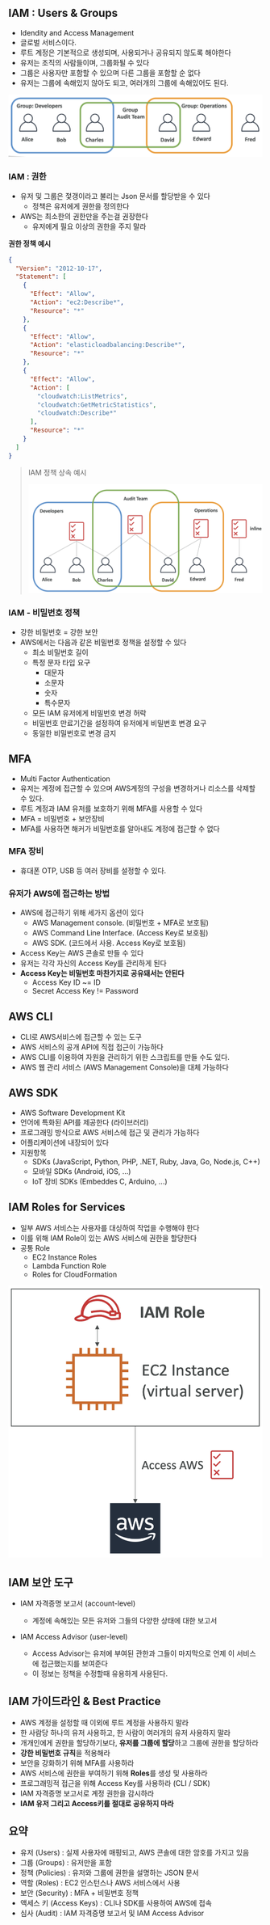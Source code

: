 ## IAM : Users & Groups

- Idendity and Access Management
- 글로벌 서비스이다.
- 루트 계정은 기본적으로 생성되며, 사용되거나 공유되지 않도록 해야한다
- 유저는 조직의 사람들이며, 그룹화될 수 있다
- 그룹은 사용자만 포함할 수 있으며 다른 그룹을 포함할 순 없다
- 유저는 그룹에 속해있지 않아도 되고, 여러개의 그룹에 속해있어도 된다.

![Users and Groups](./images/02_01.png)

### IAM : 권한

- 유저 및 그룹은 젗갱이라고 불리는 Json 문서를 할당받을 수 있다
  - 정책은 유저에게 권한을 정의한다
- AWS는 최소한의 권한만을 주는걸 권장한다
  - 유저에게 필요 이상의 권한을 주지 말라

**권한 정책 예시**
```json
{
  "Version": "2012-10-17",
  "Statement": [
    {
      "Effect": "Allow",
      "Action": "ec2:Describe*",
      "Resource": "*"
    },
    {
      "Effect": "Allow",
      "Action": "elasticloadbalancing:Describe*",
      "Resource": "*"
    },
    {
      "Effect": "Allow",
      "Action": [
        "cloudwatch:ListMetrics",
        "cloudwatch:GetMetricStatistics",
        "cloudwatch:Describe*"
      ],
      "Resource": "*"
    }
  ]
}
```

> IAM 정책 상속 예시
> 
> ![](./images/02_02.png)


### IAM - 비밀번호 정책

- 강한 비밀번호 = 강한 보안
- AWS에서는 다음과 같은 비밀번호 정책을 설정할 수 있다
  - 최소 비밀번호 길이
  - 특정 문자 타입 요구
    - 대문자
    - 소문자
    - 숫자
    - 특수문자
  - 모든 IAM 유저에게 비밀번호 변경 허락
  - 비밀번호 만료기간을 설정하여 유저에게 비밀번호 변경 요구
  - 동일한 비밀번호로 변경 금지

## MFA

- Multi Factor Authentication
- 유저는 계정에 접근할 수 있으며 AWS계정의 구성을 변경하거나 리소스를 삭제할 수 있다.
- 루트 계정과 IAM 유저를 보호하기 위해 MFA를 사용할 수 있다
- MFA = 비밀번호 + 보안장비
- MFA를 사용하면 해커가 비밀번호를 알아내도 계정에 접근할 수 없다

### MFA 장비

- 휴대폰 OTP, USB 등 여러 장비를 설정할 수 있다.

### 유저가 AWS에 접근하는 방법

- AWS에 접근하기 위해 세가지 옵션이 있다
  - AWS Management console. (비밀번호 + MFA로 보호됨)
  - AWS Command Line Interface. (Access Key로 보호됨)
  - AWS SDK. (코드에서 사용. Access Key로 보호됨)
- Access Key는 AWS 콘솔로 만들 수 있다
- 유저는 각각 자신의 Access Key를 관리하게 된다
- **Access Key는 비밀번호 마찬가지로 공유돼서는 안된다**
  - Access Key ID ~= ID
  - Secret Access Key != Password


## AWS CLI

- CLI로 AWS서비스에 접근할 수 있는 도구
- AWS 서비스의 공개 API에 직접 접근이 가능하다
- AWS CLI를 이용하여 자원을 관리하기 위한 스크립트를 만들 수도 있다.
- AWS 웹 관리 서비스 (AWS Management Console)을 대체 가능하다

## AWS SDK

- AWS Software Development Kit
- 언어에 특화된 API를 제공한다 (라이브러리)
- 프로그래밍 방식으로  AWS 서비스에 접근 및 관리가 가능하다
- 어플리케이션에 내장되어 있다
- 지원항목
  - SDKs (JavaScript, Python, PHP, .NET, Ruby, Java, Go, Node.js, C++)
  - 모바일 SDKs (Android, iOS, ...)
  - IoT 장비 SDKs (Embeddes C, Arduino, ...)

## IAM Roles for Services

 - 일부 AWS 서비스는 사용자를 대싱하여 작업을 수행해야 한다
 - 이를 위해 IAM Role이 있는 AWS 서비스에 권한을 할당한다
 - 공통 Role
   - EC2 Instance Roles
   - Lambda Function Role
   - Roles for CloudFormation

![IAM Role](./images/02_03.png)

## IAM 보안 도구

- IAM 자격증명 보고서 (account-level)
  - 계정에 속해있는 모든 유저와 그들의 다양한 상태에 대한 보고서

- IAM Access Advisor (user-level)
  - Access Advisor는 유저에 부여된 관한과 그들이 마지막으로 언제 이 서비스에 접근했는지를 보여준다
  - 이 정보는 정책을 수정할때 유용하게 사용된다.

## IAM 가이드라인 & Best Practice

- AWS 계정을 설정할 때 이외에 루트 계정을 사용하지 말라
- 한 사람당 하나의 유저 사용하고, 한 사람이 여러개의 유저 사용하지 말라
- 개개인에게 권한을 할당하기보다, **유저를 그룹에 할당**하고 그룹에 권한을 할당하라
- **강한 비밀번호 규칙**을 적용해라
- 보안을 강화하기 위해 MFA를 사용하라
- AWS 서비스에 권한을 부여하기 위해 **Roles**를 생성 및 사용하라
- 프로그래밍적 접근을 위해 Access Key를 사용하라 (CLI / SDK)
- IAM 자격증명 보고서로 계정 권한을 감시하라
- **IAM 유저 그리고 Access키를 절대로 공유하지 마라**


## 요약

- 유저 (Users) : 실제 사용자에 매핑되고, AWS 콘솔에 대한 암호를 가지고 있음
- 그룹 (Groups) : 유저만을 포함
- 정책 (Policies) : 유저와 그룹에 권한을 설명하는 JSON 문서
- 역할 (Roles) : EC2 인스턴스나 AWS 서비스에서 사용
- 보안 (Security) : MFA + 비밀번호 정책
- 액세스 키 (Access Keys) : CLI나 SDK를 사용하여 AWS에 접속
- 심사 (Audit) : IAM 자격증명 보고서 및 IAM Access Advisor
